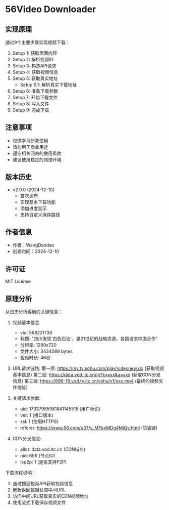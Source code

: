 # 56Video Downloader



## 实现原理

通过9个主要步骤实现视频下载：

1. Setup 1: 获取页面内容
2. Setup 2: 解析视频ID
3. Setup 3: 构造API请求
4. Setup 4: 获取视频信息
5. Setup 5: 获取真实地址
   - Setup 5.1: 解析真实下载地址
6. Setup 6: 准备下载参数
7. Setup 7: 开始下载文件
8. Setup 8: 写入文件
9. Setup 9: 完成下载

## 注意事项

- 仅供学习研究使用
- 请勿用于商业用途
- 遵守相关网站的使用条款
- 建议使用稳定的网络环境

## 版本历史

- v2.0.0 (2024-12-10)
  - 首次发布
  - 实现基本下载功能
  - 添加进度显示
  - 支持自定义保存路径

## 作者信息

- 作者：WangDaodao
- 创建时间：2024-12-10

## 许可证

MIT License




## 原理分析


从日志分析得到的关键信息：
1. 视频基本信息:
   - vid: 568221730
   - 标题: "四川发现'白色石油'，是21世纪的战略资源，各国请求中国合作"
   - 分辨率: 1280x720
   - 文件大小: 3434089 bytes
   - 视频时长: 46秒

2. URL请求链路:
   第一层: https://my.tv.sohu.com/play/videonew.do (获取视频基本信息)
   第二层: https://data.vod.itc.cn/ip?k=xxx&a=xxx (获取CDN分发信息)
   第三层: https://696-18.vod.tv.itc.cn/sohu/v1/xxx.mp4 (最终的视频文件地址)

3. 关键请求参数:
   - uid: 17337985981841145515 (用户标识)
   - ver: 1 (接口版本)
   - ssl: 1 (使用HTTPS)
   - referer: https://www.56.com/u37/v_MTkxMDg4MjQy.html (防盗链)

4. CDN分发信息:
   - allot: data.vod.itc.cn (CDN域名)
   - nid: 696 (节点ID)
   - isp2p: 1 (是否支持P2P)

下载流程说明：
1. 通过搜狐视频API获取视频信息
2. 解析返回数据获取中间URL
3. 访问中间URL获取真实的CDN视频地址
4. 使用流式下载保存视频文件
